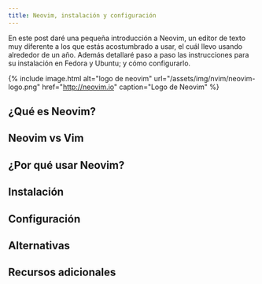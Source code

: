 ```yaml
---
title: Neovim, instalación y configuración
---
```


En este post daré una pequeña introducción a Neovim, un editor de texto muy
diferente a los que estás acostumbrado a usar, el cuál llevo usando alrededor
de un año. Además detallaré paso a paso las instrucciones para su instalación
en Fedora y Ubuntu; y cómo configurarlo.

{% include image.html
  alt="logo de neovim"
  url="/assets/img/nvim/neovim-logo.png" 
  href="http://neovim.io"
  caption="Logo de Neovim"
%}

## ¿Qué es Neovim?

<!-- Hacer un copy paste de la pagina oficial -->

## Neovim vs Vim

<!-- resaltas las mejoras con respecto a vim -->

## ¿Por qué usar Neovim?

## Instalación

<!-- hacer paro a paso para Ubuntu y fedora -->

## Configuración

<!-- Mostrar un init.vim minimal -->

## Alternativas

<!-- mencionar otros editores e ides con modo vim (atom, idea, etc) -->

## Recursos adicionales

<!-- links de lugares donde aprender más, mis dotfiles, etc -->
